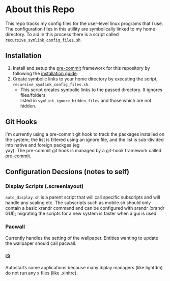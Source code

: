 # About this Repo
This repo tracks my config files for the user-level linux programs that I use.  The configuration 
files in this utillity are symbolically linked to my home directory. To aid in this process there 
is a script called [`recursive_symlink_config_files.sh`](##installation).

## Installation
1. Install and setup the [pre-commit](https://pre-commit.com/) framework for this repository by 
   following the [installation guide](https://pre-commit.com/#install).
2. Create symbolic links to your home directory by executing the script, 
   `recursive_symlink_config_files.sh`.
    - This script creates symbolic links to the passed directory.  It ignores files/folders  
      listed in `symlink_ignore_hidden_files` and those which are not hidden.

## Git Hooks
I'm currently using a pre-commit git hook to track the packages installed on the system;  the list
is filtered using an ignore file, and the list is sub-divided into native and foreign packges (eg  
yay).  The pre-commit git hook is managed by a git-hook framework called 
[pre-commit](https://pre-commit.com/).  

## Configuration Decsions (notes to self)
### Display Scripts (.screenlayout)
`auto_display.sh` is a parent script that will call specific subscripts and will handle any 
scaling etc.  The subscripts such as mobile.sh should only contain a basic xrandr command and can
be configured with arandr (xrandr GUI);  migrating the scripts for a new system is faster when a
gui is used.
### Pacwall
Currently handles the setting of the wallpaper.  Entities wanting to update the wallpaper should
call pacwall.
### i3
Autostarts some applications because many diplay managers (like lightdm) do not run any x files 
(like .xinitrc).

